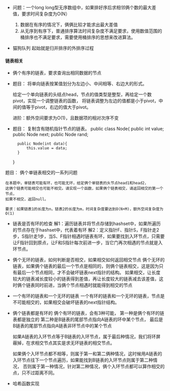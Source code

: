 
- 问题：一个long long型无序数组中，如果排好序后求相邻俩个数的最大差值，要求时间复杂度为O(N）
    1. 数据在有序的情况下，俩俩比较才能求出最大差值
    2. 从无序到有序下，普通排序算法时间复杂度不满足要求，使用数值范围的桶排序也不满足要求，需要使用桶排序的思想来改进算法。

- 猫狗队列
    起始就是归并排序的外排序过程



#### 链表相关

- 俩个有序的链表，要求查询出相同数据的节点

- 题目：
    将单向链表按某值划分为左边小、中间相等、右边大的形式。

    给定一个单向链表的头结点head，节点的值类型是整型，再给定一个数pivot，实现一个调整链表的函数，
    将链表调整为左边的值都是小于pivot，中间的值等于pivot，右边的值大于pivot。

    进阶：额外空间要求为O(1)，且数据项的相对次序不变

- 题目：
    复制含有随机指针节点的链表。
    public class Node{
        public int value;
        public Node next;
        public Node rand;

        public Node(int data){
            this.value = data;
        }
    }

题目：
    俩个单链表相交的一系列问题

    在本题中，单链表可能有环，也可能无环，给定俩个单链表的头节点head1和head2，
    这俩个链表可能相交也可能不相交。请实现一个函数，如果俩个链表相交，请返回相交的第一个节点，
    如果不相交，返回null。

    要求：如果链表1的长度为n，链表2的长度为m，时间复杂度要达到O(N+M)，额外空间复杂度为O(1)

- 链表是否有环的检查
    解1：遍历链表并将节点存储到hashset中，如果所遍历的节点存在于hashset中，代表着有环
    解2：定义指针F、指针S，F指针走2步，S指针走1步，当S、F指针相遇时链表有环，如果要找到入环节点，只需要让F指针回到原点，让F和S指针每次前进一步，当它门再次相遇的节点就是入环节点。


- 俩个无环的链表，如何判断是否相交，如果相交如何返回相交节点
    俩个无环的链表，如果俩个链表的最后一个节点是相同的，则俩个链表相交，这是因为只有最后一个节点相同，才不会破坏链表next指针的结构。
    如果相交，让长度较大的链表减长度较小的链表得到差值，再让长度较大的链表减去该差值，这时俩个链表同时前进，当俩个节点相遇时就能得到相交的节点

- 一个有环的链表和一个无环的链表
    一个有环的链表和一个无环的链表，节点是不可能相交的，如果相交会破坏链表的next指针结构。

- 俩个链表都是有环的
    俩个有环的链表，会有3种可能，
    第一种是俩个有环的链表都是独立的
    第二种是B链表的尾部节点指向A链表的环中某个节点，
    最后是B链表的尾部节点指向A链表非环节点中的某个节点

    如果A链表的入环节点等于B链表的入环节点，属于最后种情况，我们将环屏蔽掉，在求相交节点其实是求无环链表的相交节点。

    如果俩个入环节点都不相等，则属于第一和第二俩种情况，这时候用A链表的入环节点往下一个节点遍历，如果能找到B链表的入环节点则属于第二种情况，
    否则属于第一种情况，针对第二种情况，俩个入环节点都可以算作相交的点，只不过距离不同。






- 哈希函数实现